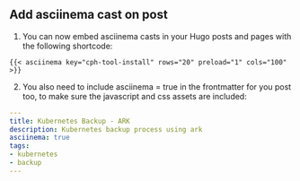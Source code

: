 ## Add asciinema cast on post

1. You can now embed asciinema casts in your Hugo posts and pages with the following shortcode:

```
{{< asciinema key="cph-tool-install" rows="20" preload="1" cols="100" >}}
```
    
2. You also need to include asciinema = true in the frontmatter for you post too, to make sure the javascript and css assets are included:

```yaml
---
title: Kubernetes Backup - ARK 
description: Kubernetes backup process using ark
asciinema: true
tags:
- kubernetes
- backup
---
```
